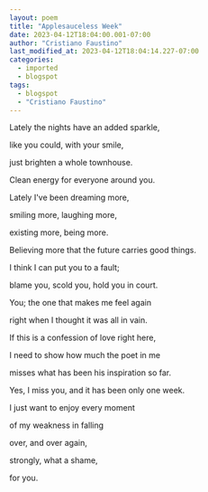 ```yaml
---
layout: poem
title: "Applesauceless Week"
date: 2023-04-12T18:04:00.001-07:00
author: "Cristiano Faustino"
last_modified_at: 2023-04-12T18:04:14.227-07:00
categories:
  - imported
  - blogspot
tags:
  - blogspot
  - "Cristiano Faustino"
---
```


<p>Lately the nights have an added sparkle,</p><p>like you could, with your smile,</p><p>just brighten a whole townhouse.</p><p>Clean energy for everyone around you.</p><p>

</p><p>Lately I've been dreaming more,</p><p>smiling more, laughing more,</p><p>existing more, being more.</p><p>Believing more that the future carries good things.</p><p>

</p><p>I think I can put you to a fault;</p><p>blame you, scold you, hold you in court.</p><p>You; the one that makes me feel again</p><p>right when I thought it was all in vain.</p><p>

</p><p>If this is a confession of love right here,</p><p>I need to show how much the poet in me</p><p>misses what has been his inspiration so far.</p><p>Yes, I miss you, and it has been only one week.</p><p>

</p><p>I just want to enjoy every moment</p><p>of my weakness in falling </p><p>over, and over again,</p><p>strongly, what a shame,</p><p>for you.</p><p>

</p>